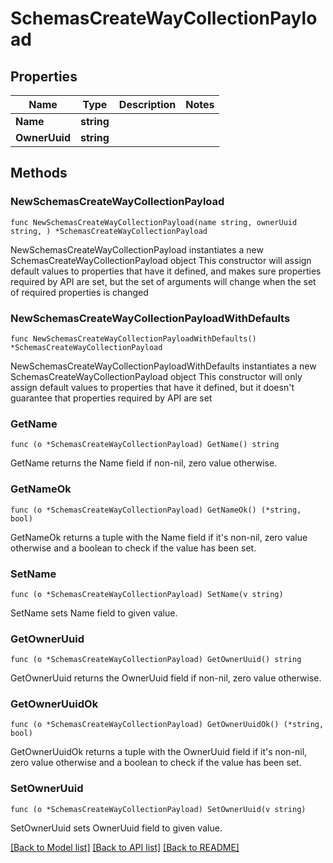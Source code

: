 # SchemasCreateWayCollectionPayload

## Properties

Name | Type | Description | Notes
------------ | ------------- | ------------- | -------------
**Name** | **string** |  | 
**OwnerUuid** | **string** |  | 

## Methods

### NewSchemasCreateWayCollectionPayload

`func NewSchemasCreateWayCollectionPayload(name string, ownerUuid string, ) *SchemasCreateWayCollectionPayload`

NewSchemasCreateWayCollectionPayload instantiates a new SchemasCreateWayCollectionPayload object
This constructor will assign default values to properties that have it defined,
and makes sure properties required by API are set, but the set of arguments
will change when the set of required properties is changed

### NewSchemasCreateWayCollectionPayloadWithDefaults

`func NewSchemasCreateWayCollectionPayloadWithDefaults() *SchemasCreateWayCollectionPayload`

NewSchemasCreateWayCollectionPayloadWithDefaults instantiates a new SchemasCreateWayCollectionPayload object
This constructor will only assign default values to properties that have it defined,
but it doesn't guarantee that properties required by API are set

### GetName

`func (o *SchemasCreateWayCollectionPayload) GetName() string`

GetName returns the Name field if non-nil, zero value otherwise.

### GetNameOk

`func (o *SchemasCreateWayCollectionPayload) GetNameOk() (*string, bool)`

GetNameOk returns a tuple with the Name field if it's non-nil, zero value otherwise
and a boolean to check if the value has been set.

### SetName

`func (o *SchemasCreateWayCollectionPayload) SetName(v string)`

SetName sets Name field to given value.


### GetOwnerUuid

`func (o *SchemasCreateWayCollectionPayload) GetOwnerUuid() string`

GetOwnerUuid returns the OwnerUuid field if non-nil, zero value otherwise.

### GetOwnerUuidOk

`func (o *SchemasCreateWayCollectionPayload) GetOwnerUuidOk() (*string, bool)`

GetOwnerUuidOk returns a tuple with the OwnerUuid field if it's non-nil, zero value otherwise
and a boolean to check if the value has been set.

### SetOwnerUuid

`func (o *SchemasCreateWayCollectionPayload) SetOwnerUuid(v string)`

SetOwnerUuid sets OwnerUuid field to given value.



[[Back to Model list]](../README.md#documentation-for-models) [[Back to API list]](../README.md#documentation-for-api-endpoints) [[Back to README]](../README.md)


